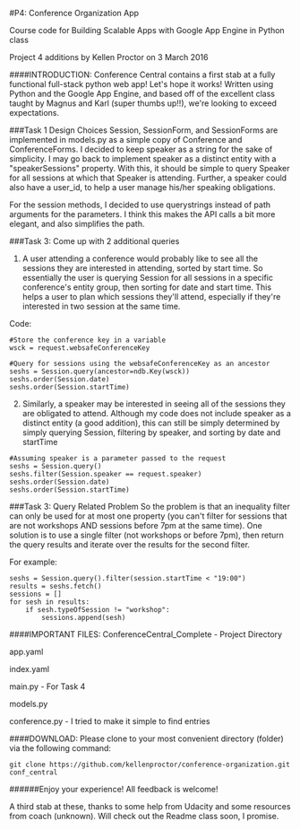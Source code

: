 #P4: Conference Organization App

Course code for Building Scalable Apps with Google App Engine in Python class

Project 4 additions by Kellen Proctor on 3 March 2016

####INTRODUCTION:
Conference Central contains a first stab at a fully functional full-stack python web app! Let's hope it works! Written using Python and the Google App Engine, and based off of the excellent class taught by Magnus and Karl (super thumbs up!!), we're looking to exceed expectations.

###Task 1 Design Choices
Session, SessionForm, and SessionForms are implemented in models.py as a simple copy of Conference and ConferenceForms. I decided to keep speaker as a string for the sake of simplicity. I may go back to implement speaker as a distinct entity with a "speakerSessions" property. With this, it should be simple to query Speaker for all sessions at which that Speaker is attending. Further, a speaker could also have a user_id, to help a user manage his/her speaking obligations.

For the session methods, I decided to use querystrings instead of path arguments for the parameters. I think this makes the API calls a bit more elegant, and also simplifies the path.

###Task 3: Come up with 2 additional queries
1. A user attending a conference would probably like to see all the sessions they are interested in attending, sorted by start time. So essentially the user is querying Session for all sessions in a specific conference's entity group, then sorting for date and start time. This helps a user to plan which sessions they'll attend, especially if they're interested in two session at the same time.

Code:
```
#Store the conference key in a variable
wsck = request.websafeConferenceKey

#Query for sessions using the websafeConferenceKey as an ancestor
seshs = Session.query(ancestor=ndb.Key(wsck))
seshs.order(Session.date)
seshs.order(Session.startTime)
``` 

2. Similarly, a speaker may be interested in seeing all of the sessions they are obligated to attend. Although my code does not include speaker as a distinct entity (a good addition), this can still be simply determined by simply querying Session, filtering by speaker, and sorting by date and startTime

```
#Assuming speaker is a parameter passed to the request
seshs = Session.query()
seshs.filter(Session.speaker == request.speaker)
seshs.order(Session.date)
seshs.order(Session.startTime)
```

###Task 3: Query Related Problem
So the problem is that an inequality filter can only be used for at most one property (you can't filter for sessions that are not workshops AND sessions before 7pm at the same time). One solution is to use a single filter (not workshops or before 7pm), then return the query results and iterate over the results for the second filter.

For example:
```
seshs = Session.query().filter(session.startTime < "19:00")
results = seshs.fetch()
sessions = []
for sesh in results:
    if sesh.typeOfSession != "workshop":
        sessions.append(sesh)
```

####IMPORTANT FILES:
ConferenceCentral_Complete - Project Directory

app.yaml

index.yaml

main.py - For Task 4

models.py

conference.py - I tried to make it simple to find entries

####DOWNLOAD:
Please clone to your most convenient directory (folder) via the following
command:


```
git clone https://github.com/kellenproctor/conference-organization.git conf_central
```


######Enjoy your experience! All feedback is welcome!

A third stab at these, thanks to some help from Udacity and some resources
from coach (unknown). Will check out the Readme class soon, I promise.